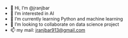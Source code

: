 - 👋 Hi, I’m @jranjbar
- 👀 I’m interested in AI
- 🌱 I’m currently learning Python and machine learning
- 💞️ I’m looking to collaborate on data science project
- 📫 my mail: jranjbar913@gmail.com 

<!---
jranjbar/jranjbar is a ✨ special ✨ repository because its `README.md` (this file) appears on your GitHub profile.
You can click the Preview link to take a look at your changes.
--->
